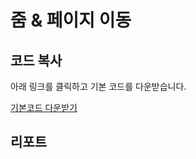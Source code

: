 # 줌 & 페이지 이동

## 코드 복사

아래 링크를 클릭하고 기본 코드를 다운받습니다.

[기본코드 다운받기](https://github.com/realgrid/open-tutorial/raw/main/realreport.zip)

## 리포트